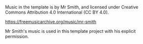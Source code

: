 Music in the template is by Mr Smith, and licensed under Creative Commons Attribution 4.0
International (CC BY 4.0).

https://freemusicarchive.org/music/mr-smith

Mr Smith's music is used in this template project with his explicit permission.

